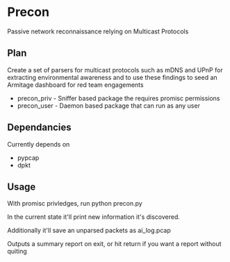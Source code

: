 # Precon

Passive network reconnaissance relying on Multicast Protocols

## Plan

Create a set of parsers for multicast protocols such as mDNS and UPnP for
extracting environmental awareness and to use these findings to seed an Armitage
dashboard for red team engagements

* precon_priv - Sniffer based package the requires promisc permissions
* precon_user - Daemon based package that can run as any user

## Dependancies

Currently depends on

* pypcap
* dpkt

## Usage

With promisc privledges, run python precon.py

In the current state it'll print new information it's discovered.

Additionally it'll save an unparsed packets as ai_log.pcap

Outputs a summary report on exit, or hit return if you want a report without quiting